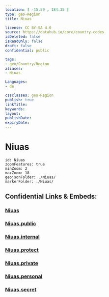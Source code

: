 ```yaml
---
location: [ -15.59 , 184.35 ] 
type: geo-Region
title: Niuas

license: CC BY-SA 4.0
source: https://datahub.io/core/country-codes
isDeleted: false
isReadOnly: false
draft: false
confidential: public

tags:
- geo/Country/Region
aliases:
- Niuas

Languages:
- de

cssclasses: geo-Region
publish: true
linkTitle: 
keywords: 
layout: 
publishDate: 
expiryDate: 
---
```


# Niuas

```leaflet
id: Niuas
zoomFeatures: true 
minZoom: 2 
maxZoom: 18
geojsonFolder: ./Niuas/
markerFolder: ./Niuas/
```


## Confidential Links & Embeds: 

### [Niuas](/_Standards/Earth/Continent/Oceania/Polynesia/Tonga/Divisions~Tonga/Niuas.md) 

### [Niuas.public](/_public/Earth/Continent/Oceania/Polynesia/Tonga/Divisions~Tonga/Niuas.public.md) 

### [Niuas.internal](/_internal/Earth/Continent/Oceania/Polynesia/Tonga/Divisions~Tonga/Niuas.internal.md) 

### [Niuas.protect](/_protect/Earth/Continent/Oceania/Polynesia/Tonga/Divisions~Tonga/Niuas.protect.md) 

### [Niuas.private](/_private/Earth/Continent/Oceania/Polynesia/Tonga/Divisions~Tonga/Niuas.private.md) 

### [Niuas.personal](/_personal/Earth/Continent/Oceania/Polynesia/Tonga/Divisions~Tonga/Niuas.personal.md) 

### [Niuas.secret](/_secret/Earth/Continent/Oceania/Polynesia/Tonga/Divisions~Tonga/Niuas.secret.md)

